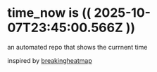 # time_now is (( 2025-10-07T23:45:00.566Z ))

an automated repo that shows the currnent time

inspired by [breakingheatmap](https://github.com/breakingheatmap/breakingheatmap)